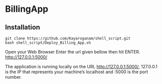 # BillingApp

## Installation
```
git clone https://github.com/Kayaroganam/shell_script.git
bash shell_script/Deploy_Billing_App.sh

```

Open your Web Browser Enter the url given bellow then hit ENTER.
http://127.0.0.1:5000/

The application is running locally on the URL http://127.0.0.1:5000/, 127.0.0.1 is the IP that represents your machine’s localhost and :5000 is the port number.
